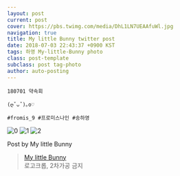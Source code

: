 ```yaml
---
layout: post
current: post
cover: https://pbs.twimg.com/media/DhL1LN7UEAAfuWl.jpg
navigation: true
title: My little Bunny twitter post
date: 2018-07-03 22:43:37 +0900 KST
tags: 하영 My-little-Bunny photo
class: post-template
subclass: post tag-photo
author: auto-posting
---
```


```  
180701 약속회  
  
(ღˇᴗˇ)｡o♡  
  
#fromis_9 #프로미스나인 #송하영  

```

![0](https://pbs.twimg.com/media/DhL1JNrUYAAwd6o.jpg)
![1](https://pbs.twimg.com/media/DhL1KQKU8AUEpGb.jpg)
![2](https://pbs.twimg.com/media/DhL1LN7UEAAfuWl.jpg)


Post by My little Bunny

> [My little Bunny](https://twitter.com/MLBunny_929)  
  로고크롭, 2차가공 금지